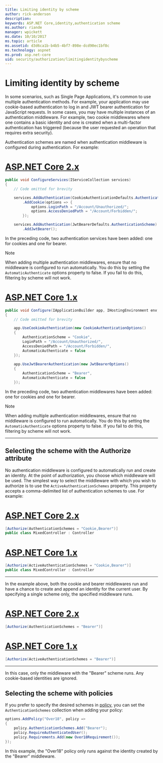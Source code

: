 ```yaml
---
title: Limiting identity by scheme
author: rick-anderson
description: 
keywords: ASP.NET Core,identity,authentication scheme
ms.author: riande
manager: wpickett
ms.date: 10/10/2017
ms.topic: article
ms.assetid: d3d6ca1b-b4b5-4bf7-898e-dcd90ec1bf8c
ms.technology: aspnet
ms.prod: asp.net-core
uid: security/authorization/limitingidentitybyscheme
---
```

# Limiting identity by scheme

<a name=security-authorization-limiting-by-scheme></a>

In some scenarios, such as Single Page Applications, it's common to use multiple authentication methods. For example, your application may use cookie-based authentication to log in and JWT bearer authentication for JavaScript requests. In some cases, you may have multiple instances of an authentication middleware. For example, two cookie middlewares where one contains a basic identity and one is created when a multi-factor authentication has triggered (because the user requested an operation that requires extra security).

Authentication schemes are named when authentication middleware is configured during authentication. For example:

# [ASP.NET Core 2.x](#tab/aspnetcore2x)

```csharp
public void ConfigureServices(IServiceCollection services)
{
    // Code omitted for brevity

    services.AddAuthentication(CookieAuthenticationDefaults.AuthenticationScheme)
        .AddCookie(options => {
            options.LoginPath = "/Account/Unauthorized/";
            options.AccessDeniedPath = "/Account/Forbidden/";
        });

    services.AddAuthentication(JwtBearerDefaults.AuthenticationScheme)
        .AddJwtBearer();
```

In the preceding code, two authentication services have been added: one for cookies and one for bearer.

>[!NOTE]
>When adding multiple authentication middlewares, ensure that no middleware is configured to run automatically. You do this by setting the `AutomaticAuthenticate` options property to false. If you fail to do this, filtering by scheme will not work.

# [ASP.NET Core 1.x](#tab/aspnetcore1x)

```csharp
public void Configure(IApplicationBuilder app, IHostingEnvironment env, ILoggerFactory loggerFactory)
{
    // Code omitted for brevity

    app.UseCookieAuthentication(new CookieAuthenticationOptions()
    {
        AuthenticationScheme = "Cookie",
        LoginPath = "/Account/Unauthorized/",
        AccessDeniedPath = "/Account/Forbidden/",
        AutomaticAuthenticate = false
    });
    
    app.UseJwtBearerAuthentication(new JwtBearerOptions()
    {
        AuthenticationScheme = "Bearer",
        AutomaticAuthenticate = false
    });
```

In the preceding code, two authentication middlewares have been added: one for cookies and one for bearer.

>[!NOTE]
>When adding multiple authentication middlewares, ensure that no middleware is configured to run automatically. You do this by setting the `AutomaticAuthenticate` options property to false. If you fail to do this, filtering by scheme will not work.

---

## Selecting the scheme with the Authorize attribute

No authentication middleware is configured to automatically run and create an identity. At the point of authorization, you choose which middleware will be used. The simplest way to select the middleware with which you wish to authorize is to use the `ActiveAuthenticationSchemes` property. This property accepts a comma-delimited list of authentication schemes to use. For example:

# [ASP.NET Core 2.x](#tab/aspnetcore2x)

```csharp
[Authorize(AuthenticationSchemes = "Cookie,Bearer")]
public class MixedController : Controller
```

# [ASP.NET Core 1.x](#tab/aspnetcore1x)

```csharp
[Authorize(ActiveAuthenticationSchemes = "Cookie,Bearer")]
public class MixedController : Controller
```

---

In the example above, both the cookie and bearer middlewares run and have a chance to create and append an identity for the current user. By specifying a single scheme only, the specified middleware runs.

# [ASP.NET Core 2.x](#tab/aspnetcore2x)

```csharp
[Authorize(AuthenticationSchemes = "Bearer")]
```

# [ASP.NET Core 1.x](#tab/aspnetcore1x)

```csharp
[Authorize(ActiveAuthenticationSchemes = "Bearer")]
```

---

In this case, only the middleware with the "Bearer" scheme runs. Any cookie-based identities are ignored.

## Selecting the scheme with policies

If you prefer to specify the desired schemes in [policy](policies.md#security-authorization-policies-based), you can set the `AuthenticationSchemes` collection when adding your policy:

```csharp
options.AddPolicy("Over18", policy =>
{
    policy.AuthenticationSchemes.Add("Bearer");
    policy.RequireAuthenticatedUser();
    policy.Requirements.Add(new Over18Requirement());
});
```

In this example, the "Over18" policy only runs against the identity created by the "Bearer" middleware.
